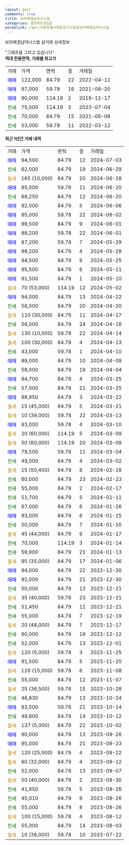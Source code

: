 ```yaml
---
layout: post
comments: true
title: 보라매경남아너스빌
categories: [아파트정보]
permalink: /apt/서울특별시영등포구신길동보라매경남아너스빌
---
```


보라매경남아너스빌 실거래 상세정보

<script type="text/javascript">
  google.charts.load('current', {'packages':['line', 'corechart']});
  google.charts.setOnLoadCallback(drawChart);

  function drawChart() {
    var data = new google.visualization.DataTable();
    data.addColumn('date', '거래일');
    data.addColumn('number', "매매");
    data.addColumn('number', "전세");
    data.addColumn('number', "전매");

    data.addRows([[new Date(Date.parse("2024-07-03")), 94500, null, null], [new Date(Date.parse("2024-06-29")), null, 62000, null], [new Date(Date.parse("2024-06-28")), null, null, null], [new Date(Date.parse("2024-06-20")), 85000, null, null], [new Date(Date.parse("2024-06-20")), null, 68250, null], [new Date(Date.parse("2024-06-06")), 92000, null, null], [new Date(Date.parse("2024-06-02")), 85000, null, null], [new Date(Date.parse("2024-06-01")), 99500, null, null], [new Date(Date.parse("2024-06-01")), 88200, null, null], [new Date(Date.parse("2024-05-29")), 87200, null, null], [new Date(Date.parse("2024-05-28")), 98200, null, null], [new Date(Date.parse("2024-05-25")), 94500, null, null], [new Date(Date.parse("2024-05-11")), 95500, null, null], [new Date(Date.parse("2024-05-10")), 91500, null, null], [new Date(Date.parse("2024-05-02")), null, null, null], [new Date(Date.parse("2024-04-22")), 94000, null, null], [new Date(Date.parse("2024-04-20")), null, 58000, null], [new Date(Date.parse("2024-04-17")), null, null, null], [new Date(Date.parse("2024-04-16")), null, 56000, null], [new Date(Date.parse("2024-04-14")), null, null, null], [new Date(Date.parse("2024-04-13")), null, null, null], [new Date(Date.parse("2024-04-10")), null, 43000, null], [new Date(Date.parse("2024-04-09")), 89000, null, null], [new Date(Date.parse("2024-04-04")), null, 58000, null], [new Date(Date.parse("2024-03-25")), 94700, null, null], [new Date(Date.parse("2024-03-25")), null, 57000, null], [new Date(Date.parse("2024-03-22")), 88950, null, null], [new Date(Date.parse("2024-03-21")), null, null, null], [new Date(Date.parse("2024-03-13")), null, null, null], [new Date(Date.parse("2024-03-10")), 83000, null, null], [new Date(Date.parse("2024-03-09")), null, null, null], [new Date(Date.parse("2024-03-09")), null, null, null], [new Date(Date.parse("2024-03-04")), 79500, null, null], [new Date(Date.parse("2024-03-02")), null, 49000, null], [new Date(Date.parse("2024-02-28")), null, null, null], [new Date(Date.parse("2024-02-23")), null, 60000, null], [new Date(Date.parse("2024-02-17")), null, 55000, null], [new Date(Date.parse("2024-02-11")), null, 51700, null], [new Date(Date.parse("2024-01-26")), null, 67000, null], [new Date(Date.parse("2024-01-25")), 93000, null, null], [new Date(Date.parse("2024-01-20")), null, 50000, null], [new Date(Date.parse("2024-01-17")), null, null, null], [new Date(Date.parse("2024-01-14")), null, 70000, null], [new Date(Date.parse("2024-01-13")), null, 59900, null], [new Date(Date.parse("2024-01-06")), null, null, null], [new Date(Date.parse("2023-12-30")), 94000, null, null], [new Date(Date.parse("2023-12-30")), 92000, null, null], [new Date(Date.parse("2023-12-21")), null, 50000, null], [new Date(Date.parse("2023-12-21")), null, null, null], [new Date(Date.parse("2023-12-21")), null, 51450, null], [new Date(Date.parse("2023-12-19")), null, 55000, null], [new Date(Date.parse("2023-12-17")), null, null, null], [new Date(Date.parse("2023-12-12")), null, 60000, null], [new Date(Date.parse("2023-12-01")), null, 52000, null], [new Date(Date.parse("2023-11-25")), null, null, null], [new Date(Date.parse("2023-11-20")), 91500, null, null], [new Date(Date.parse("2023-11-08")), null, null, null], [new Date(Date.parse("2023-11-07")), null, 55000, null], [new Date(Date.parse("2023-10-28")), null, null, null], [new Date(Date.parse("2023-10-24")), null, 46830, null], [new Date(Date.parse("2023-10-14")), 83500, null, null], [new Date(Date.parse("2023-10-12")), null, 49600, null], [new Date(Date.parse("2023-10-02")), null, null, null], [new Date(Date.parse("2023-09-26")), 90000, null, null], [new Date(Date.parse("2023-09-23")), 95000, null, null], [new Date(Date.parse("2023-09-22")), null, null, null], [new Date(Date.parse("2023-09-12")), null, null, null], [new Date(Date.parse("2023-09-07")), null, 52000, null], [new Date(Date.parse("2023-08-30")), null, null, null], [new Date(Date.parse("2023-08-26")), null, 41850, null], [new Date(Date.parse("2023-08-26")), null, 45010, null], [new Date(Date.parse("2023-08-26")), null, 55000, null], [new Date(Date.parse("2023-08-12")), null, null, null], [new Date(Date.parse("2023-08-03")), null, 55000, null], [new Date(Date.parse("2023-07-22")), null, null, null]]);

    var options = {
      hAxis: {
        format: 'yyyy/MM/dd'
      },    
      lineWidth: 0,
      pointsVisible: true,    
      title: '최근 1년간 유형별 실거래가 분포',
      legend: { position: 'bottom' }
    };

    var formatter = new google.visualization.NumberFormat({pattern:'###,###'} );
    formatter.format(data, 1);
    formatter.format(data, 2);
    
    setTimeout(function() {
        var chart = new google.visualization.LineChart(document.getElementById('columnchart_material'));
        chart.draw(data, (options));
        document.getElementById('loading').style.display = 'none';
    }, 200);
  }
</script>


<div id="loading" style="z-index:20; display: block; margin-left: 0px">"그래프를 그리고 있습니다"</div>
<div id="columnchart_material" style="width: 95%; margin-left: 0px; display: block"></div>
<!-- contents start -->
<b>역대 전용면적, 거래별 최고가</b>
<table class="sortable">
    <tr>
      <td>거래</td>
      <td>가격</td>
      <td>면적</td>
      <td>층</td>
      <td>거래일</td>
    </tr>
        <tr>
          <td><a style="color: blue">매매</a></td>
          <td>122,000</td>
          <td>84.79</td>
          <td>22</td>
          <td>2022-04-11</td>
        </tr>            <tr>
          <td><a style="color: blue">매매</a></td>
          <td>97,000</td>
          <td>59.78</td>
          <td>16</td>
          <td>2021-08-20</td>
        </tr>            <tr>
          <td><a style="color: blue">매매</a></td>
          <td>90,000</td>
          <td>114.19</td>
          <td>2</td>
          <td>2019-12-17</td>
        </tr>        
        <tr>
              <td><a style="color: darkgreen">전세</a></td>
              <td>75,000</td>
              <td>114.19</td>
              <td>3</td>
              <td>2023-07-04</td>
            </tr>            <tr>
              <td><a style="color: darkgreen">전세</a></td>
              <td>70,000</td>
              <td>84.79</td>
              <td>15</td>
              <td>2021-06-08</td>
            </tr>            <tr>
              <td><a style="color: darkgreen">전세</a></td>
              <td>53,000</td>
              <td>59.78</td>
              <td>11</td>
              <td>2022-03-12</td>
            </tr>        
    
</table>

<b>최근 1년간 거래 내역</b>

<table class="sortable">
    <tr>
      <td>거래</td>
      <td>가격</td>
      <td>면적</td>
      <td>층</td>
      <td>거래일</td>
    </tr>
    <tr>
      <td><a style="color: blue">매매</a></td>
      <td>94,500</td>
      <td>84.79</td>
      <td>12</td>
      <td>2024-07-03</td>
    </tr>          <tr>
      <td><a style="color: darkgreen">전세</a></td>
      <td>62,000</td>
      <td>84.79</td>
      <td>19</td>
      <td>2024-06-29</td>
    </tr>          <tr>
      <td><a style="color: darkgoldenrod">월세</a></td>
      <td>165 (10,000)</td>
      <td>84.79</td>
      <td>20</td>
      <td>2024-06-28</td>
    </tr>          <tr>
      <td><a style="color: blue">매매</a></td>
      <td>85,000</td>
      <td>59.78</td>
      <td>11</td>
      <td>2024-06-20</td>
    </tr>          <tr>
      <td><a style="color: darkgreen">전세</a></td>
      <td>68,250</td>
      <td>84.79</td>
      <td>12</td>
      <td>2024-06-20</td>
    </tr>          <tr>
      <td><a style="color: blue">매매</a></td>
      <td>92,000</td>
      <td>84.79</td>
      <td>5</td>
      <td>2024-06-06</td>
    </tr>          <tr>
      <td><a style="color: blue">매매</a></td>
      <td>85,000</td>
      <td>59.78</td>
      <td>22</td>
      <td>2024-06-02</td>
    </tr>          <tr>
      <td><a style="color: blue">매매</a></td>
      <td>99,500</td>
      <td>84.79</td>
      <td>9</td>
      <td>2024-06-01</td>
    </tr>          <tr>
      <td><a style="color: blue">매매</a></td>
      <td>88,200</td>
      <td>59.78</td>
      <td>22</td>
      <td>2024-06-01</td>
    </tr>          <tr>
      <td><a style="color: blue">매매</a></td>
      <td>87,200</td>
      <td>59.78</td>
      <td>7</td>
      <td>2024-05-29</td>
    </tr>          <tr>
      <td><a style="color: blue">매매</a></td>
      <td>98,200</td>
      <td>84.79</td>
      <td>4</td>
      <td>2024-05-28</td>
    </tr>          <tr>
      <td><a style="color: blue">매매</a></td>
      <td>94,500</td>
      <td>84.79</td>
      <td>9</td>
      <td>2024-05-25</td>
    </tr>          <tr>
      <td><a style="color: blue">매매</a></td>
      <td>95,500</td>
      <td>84.79</td>
      <td>6</td>
      <td>2024-05-11</td>
    </tr>          <tr>
      <td><a style="color: blue">매매</a></td>
      <td>91,500</td>
      <td>84.79</td>
      <td>1</td>
      <td>2024-05-10</td>
    </tr>          <tr>
      <td><a style="color: darkgoldenrod">월세</a></td>
      <td>70 (53,000)</td>
      <td>114.19</td>
      <td>12</td>
      <td>2024-05-02</td>
    </tr>          <tr>
      <td><a style="color: blue">매매</a></td>
      <td>94,000</td>
      <td>84.79</td>
      <td>13</td>
      <td>2024-04-22</td>
    </tr>          <tr>
      <td><a style="color: darkgreen">전세</a></td>
      <td>58,000</td>
      <td>84.79</td>
      <td>20</td>
      <td>2024-04-20</td>
    </tr>          <tr>
      <td><a style="color: darkgoldenrod">월세</a></td>
      <td>110 (30,000)</td>
      <td>84.79</td>
      <td>11</td>
      <td>2024-04-17</td>
    </tr>          <tr>
      <td><a style="color: darkgreen">전세</a></td>
      <td>56,000</td>
      <td>84.79</td>
      <td>24</td>
      <td>2024-04-16</td>
    </tr>          <tr>
      <td><a style="color: darkgoldenrod">월세</a></td>
      <td>130 (10,000)</td>
      <td>59.78</td>
      <td>22</td>
      <td>2024-04-14</td>
    </tr>          <tr>
      <td><a style="color: darkgoldenrod">월세</a></td>
      <td>100 (30,000)</td>
      <td>84.79</td>
      <td>4</td>
      <td>2024-04-13</td>
    </tr>          <tr>
      <td><a style="color: darkgreen">전세</a></td>
      <td>43,000</td>
      <td>59.78</td>
      <td>1</td>
      <td>2024-04-10</td>
    </tr>          <tr>
      <td><a style="color: blue">매매</a></td>
      <td>89,000</td>
      <td>84.79</td>
      <td>10</td>
      <td>2024-04-09</td>
    </tr>          <tr>
      <td><a style="color: darkgreen">전세</a></td>
      <td>58,000</td>
      <td>84.79</td>
      <td>19</td>
      <td>2024-04-04</td>
    </tr>          <tr>
      <td><a style="color: blue">매매</a></td>
      <td>94,700</td>
      <td>84.79</td>
      <td>4</td>
      <td>2024-03-25</td>
    </tr>          <tr>
      <td><a style="color: darkgreen">전세</a></td>
      <td>57,000</td>
      <td>84.79</td>
      <td>21</td>
      <td>2024-03-25</td>
    </tr>          <tr>
      <td><a style="color: blue">매매</a></td>
      <td>88,950</td>
      <td>84.79</td>
      <td>3</td>
      <td>2024-03-22</td>
    </tr>          <tr>
      <td><a style="color: darkgoldenrod">월세</a></td>
      <td>15 (45,000)</td>
      <td>84.79</td>
      <td>5</td>
      <td>2024-03-21</td>
    </tr>          <tr>
      <td><a style="color: darkgoldenrod">월세</a></td>
      <td>10 (39,000)</td>
      <td>59.78</td>
      <td>22</td>
      <td>2024-03-13</td>
    </tr>          <tr>
      <td><a style="color: blue">매매</a></td>
      <td>83,000</td>
      <td>59.78</td>
      <td>4</td>
      <td>2024-03-10</td>
    </tr>          <tr>
      <td><a style="color: darkgoldenrod">월세</a></td>
      <td>20 (60,000)</td>
      <td>114.19</td>
      <td>5</td>
      <td>2024-03-09</td>
    </tr>          <tr>
      <td><a style="color: darkgoldenrod">월세</a></td>
      <td>50 (60,000)</td>
      <td>114.19</td>
      <td>20</td>
      <td>2024-03-09</td>
    </tr>          <tr>
      <td><a style="color: blue">매매</a></td>
      <td>79,500</td>
      <td>59.78</td>
      <td>11</td>
      <td>2024-03-04</td>
    </tr>          <tr>
      <td><a style="color: darkgreen">전세</a></td>
      <td>49,000</td>
      <td>84.79</td>
      <td>4</td>
      <td>2024-03-02</td>
    </tr>          <tr>
      <td><a style="color: darkgoldenrod">월세</a></td>
      <td>15 (50,400)</td>
      <td>84.79</td>
      <td>8</td>
      <td>2024-02-28</td>
    </tr>          <tr>
      <td><a style="color: darkgreen">전세</a></td>
      <td>60,000</td>
      <td>84.79</td>
      <td>23</td>
      <td>2024-02-23</td>
    </tr>          <tr>
      <td><a style="color: darkgreen">전세</a></td>
      <td>55,000</td>
      <td>84.79</td>
      <td>2</td>
      <td>2024-02-17</td>
    </tr>          <tr>
      <td><a style="color: darkgreen">전세</a></td>
      <td>51,700</td>
      <td>84.79</td>
      <td>5</td>
      <td>2024-02-11</td>
    </tr>          <tr>
      <td><a style="color: darkgreen">전세</a></td>
      <td>67,000</td>
      <td>84.79</td>
      <td>6</td>
      <td>2024-01-26</td>
    </tr>          <tr>
      <td><a style="color: blue">매매</a></td>
      <td>93,000</td>
      <td>84.79</td>
      <td>6</td>
      <td>2024-01-25</td>
    </tr>          <tr>
      <td><a style="color: darkgreen">전세</a></td>
      <td>50,000</td>
      <td>84.79</td>
      <td>7</td>
      <td>2024-01-20</td>
    </tr>          <tr>
      <td><a style="color: darkgoldenrod">월세</a></td>
      <td>45 (44,000)</td>
      <td>84.79</td>
      <td>9</td>
      <td>2024-01-17</td>
    </tr>          <tr>
      <td><a style="color: darkgreen">전세</a></td>
      <td>70,000</td>
      <td>114.19</td>
      <td>3</td>
      <td>2024-01-14</td>
    </tr>          <tr>
      <td><a style="color: darkgreen">전세</a></td>
      <td>59,900</td>
      <td>84.79</td>
      <td>21</td>
      <td>2024-01-13</td>
    </tr>          <tr>
      <td><a style="color: darkgoldenrod">월세</a></td>
      <td>95 (35,000)</td>
      <td>84.79</td>
      <td>17</td>
      <td>2024-01-06</td>
    </tr>          <tr>
      <td><a style="color: blue">매매</a></td>
      <td>94,000</td>
      <td>84.79</td>
      <td>22</td>
      <td>2023-12-30</td>
    </tr>          <tr>
      <td><a style="color: blue">매매</a></td>
      <td>92,000</td>
      <td>84.79</td>
      <td>21</td>
      <td>2023-12-30</td>
    </tr>          <tr>
      <td><a style="color: darkgreen">전세</a></td>
      <td>50,000</td>
      <td>84.79</td>
      <td>13</td>
      <td>2023-12-21</td>
    </tr>          <tr>
      <td><a style="color: darkgoldenrod">월세</a></td>
      <td>35 (40,000)</td>
      <td>59.78</td>
      <td>23</td>
      <td>2023-12-21</td>
    </tr>          <tr>
      <td><a style="color: darkgreen">전세</a></td>
      <td>51,450</td>
      <td>84.79</td>
      <td>11</td>
      <td>2023-12-21</td>
    </tr>          <tr>
      <td><a style="color: darkgreen">전세</a></td>
      <td>55,000</td>
      <td>84.79</td>
      <td>7</td>
      <td>2023-12-19</td>
    </tr>          <tr>
      <td><a style="color: darkgoldenrod">월세</a></td>
      <td>20 (48,000)</td>
      <td>84.79</td>
      <td>7</td>
      <td>2023-12-17</td>
    </tr>          <tr>
      <td><a style="color: darkgreen">전세</a></td>
      <td>60,000</td>
      <td>84.79</td>
      <td>19</td>
      <td>2023-12-12</td>
    </tr>          <tr>
      <td><a style="color: darkgreen">전세</a></td>
      <td>52,000</td>
      <td>84.79</td>
      <td>13</td>
      <td>2023-12-01</td>
    </tr>          <tr>
      <td><a style="color: darkgoldenrod">월세</a></td>
      <td>120 (5,000)</td>
      <td>59.78</td>
      <td>3</td>
      <td>2023-11-25</td>
    </tr>          <tr>
      <td><a style="color: blue">매매</a></td>
      <td>91,500</td>
      <td>84.79</td>
      <td>5</td>
      <td>2023-11-20</td>
    </tr>          <tr>
      <td><a style="color: darkgoldenrod">월세</a></td>
      <td>120 (15,000)</td>
      <td>59.78</td>
      <td>6</td>
      <td>2023-11-08</td>
    </tr>          <tr>
      <td><a style="color: darkgreen">전세</a></td>
      <td>55,000</td>
      <td>84.79</td>
      <td>12</td>
      <td>2023-11-07</td>
    </tr>          <tr>
      <td><a style="color: darkgoldenrod">월세</a></td>
      <td>25 (36,500)</td>
      <td>59.78</td>
      <td>15</td>
      <td>2023-10-28</td>
    </tr>          <tr>
      <td><a style="color: darkgreen">전세</a></td>
      <td>46,830</td>
      <td>84.79</td>
      <td>13</td>
      <td>2023-10-24</td>
    </tr>          <tr>
      <td><a style="color: blue">매매</a></td>
      <td>83,500</td>
      <td>59.78</td>
      <td>21</td>
      <td>2023-10-14</td>
    </tr>          <tr>
      <td><a style="color: darkgreen">전세</a></td>
      <td>49,600</td>
      <td>84.79</td>
      <td>14</td>
      <td>2023-10-12</td>
    </tr>          <tr>
      <td><a style="color: darkgoldenrod">월세</a></td>
      <td>137 (5,000)</td>
      <td>84.79</td>
      <td>22</td>
      <td>2023-10-02</td>
    </tr>          <tr>
      <td><a style="color: blue">매매</a></td>
      <td>90,000</td>
      <td>84.79</td>
      <td>13</td>
      <td>2023-09-26</td>
    </tr>          <tr>
      <td><a style="color: blue">매매</a></td>
      <td>95,000</td>
      <td>84.79</td>
      <td>21</td>
      <td>2023-09-23</td>
    </tr>          <tr>
      <td><a style="color: darkgoldenrod">월세</a></td>
      <td>120 (25,000)</td>
      <td>84.79</td>
      <td>4</td>
      <td>2023-09-22</td>
    </tr>          <tr>
      <td><a style="color: darkgoldenrod">월세</a></td>
      <td>60 (32,000)</td>
      <td>84.79</td>
      <td>4</td>
      <td>2023-09-12</td>
    </tr>          <tr>
      <td><a style="color: darkgreen">전세</a></td>
      <td>52,000</td>
      <td>84.79</td>
      <td>13</td>
      <td>2023-09-07</td>
    </tr>          <tr>
      <td><a style="color: darkgoldenrod">월세</a></td>
      <td>50 (40,000)</td>
      <td>84.79</td>
      <td>2</td>
      <td>2023-08-30</td>
    </tr>          <tr>
      <td><a style="color: darkgreen">전세</a></td>
      <td>41,850</td>
      <td>59.78</td>
      <td>5</td>
      <td>2023-08-26</td>
    </tr>          <tr>
      <td><a style="color: darkgreen">전세</a></td>
      <td>45,010</td>
      <td>84.79</td>
      <td>9</td>
      <td>2023-08-26</td>
    </tr>          <tr>
      <td><a style="color: darkgreen">전세</a></td>
      <td>55,000</td>
      <td>84.79</td>
      <td>8</td>
      <td>2023-08-26</td>
    </tr>          <tr>
      <td><a style="color: darkgoldenrod">월세</a></td>
      <td>100 (15,000)</td>
      <td>59.78</td>
      <td>4</td>
      <td>2023-08-12</td>
    </tr>          <tr>
      <td><a style="color: darkgreen">전세</a></td>
      <td>55,000</td>
      <td>84.79</td>
      <td>14</td>
      <td>2023-08-03</td>
    </tr>          <tr>
      <td><a style="color: darkgoldenrod">월세</a></td>
      <td>10 (38,000)</td>
      <td>59.78</td>
      <td>10</td>
      <td>2023-07-22</td>
    </tr>      </table>
<!-- contents end -->    

